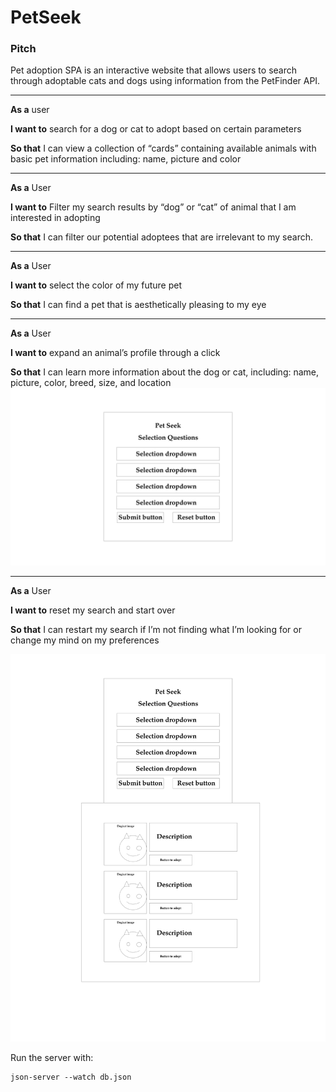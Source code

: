 # PetSeek
### Pitch

Pet adoption SPA is an interactive website that allows users to search through adoptable cats and dogs using information from the PetFinder API.

---

**As a** user 

**I want to** search for a dog or cat to adopt based on certain parameters

**So that** I can view a collection of  “cards” containing available animals with basic pet information including: name, picture and color

---

**As a** User

**I want to** Filter my search results by “dog” or “cat” of animal that I am interested in adopting

**So that** I can filter our potential adoptees that are irrelevant to my search.

---

**As a** User

**I want to** select the color of my future pet

**So that** I can find a pet that is aesthetically pleasing to my eye

---

**As a** User

**I want to** expand an animal’s profile through a click

**So that** I can learn more information about the dog or cat, including: name, picture, color,  breed, size, and location
![Alt text](./assets/wireframe/Search.png)

---

**As a** User

**I want to** reset my search and start over

**So that** I can restart my search if I’m not finding what I’m looking for or change my mind on my preferences

![Alt text](./assets/wireframe/Results.png)


Run the server with:
``` 
json-server --watch db.json 
```